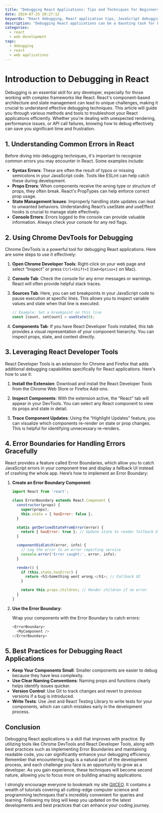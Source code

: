 ```yaml
---
title: "Debugging React Applications: Tips and Techniques for Beginners"
date: 2024-07-25 20:27:12
keywords: "React debugging, React application tips, JavaScript debugging, web development"
description: "Debugging React applications can be a daunting task for beginners. This article provides comprehensive tips and techniques to help new developers efficiently debug their React applications. Learn about various debugging tools, common errors, and best practices to enhance your debugging skills. From using Chrome DevTools effectively to leveraging built-in React error handling, we cover essential strategies every React developer should know. By the end of this tutorial, you will gain a deeper understanding of troubleshooting React apps and improving your development workflow."
categories:
  - react
  - web development
tags:
  - debugging
  - react
  - web applications
---
```


# Introduction to Debugging in React

Debugging is an essential skill for any developer, especially for those working with complex frameworks like React. React's component-based architecture and state management can lead to unique challenges, making it crucial to understand effective debugging techniques. This article will guide you through various methods and tools to troubleshoot your React applications efficiently. Whether you're dealing with unexpected rendering, performance issues, or API call failures, knowing how to debug effectively can save you significant time and frustration.

<!-- more -->

## 1. Understanding Common Errors in React

Before diving into debugging techniques, it's important to recognize common errors you may encounter in React. Some examples include:

- **Syntax Errors**: These are often the result of typos or missing semicolons in your JavaScript code. Tools like ESLint can help catch these during development.
- **Props Errors**: When components receive the wrong type or structure of props, they often break. React's PropTypes can help enforce correct prop usage.
- **State Management Issues**: Improperly handling state updates can lead to unwanted behaviors. Understanding React’s useState and useEffect hooks is crucial to manage state effectively.
- **Console Errors**: Errors logged to the console can provide valuable information. Always check your console for any red flags.

## 2. Using Chrome DevTools for Debugging

Chrome DevTools is a powerful tool for debugging React applications. Here are some steps to use it effectively:

1. **Open Chrome Developer Tools**: Right-click on your web page and select “Inspect” or press `Ctrl+Shift+I` (`Cmd+Option+I` on Mac).
   
2. **Console Tab**: Check the console for any error messages or warnings. React will often provide helpful stack traces.

3. **Sources Tab**: Here, you can set breakpoints in your JavaScript code to pause execution at specific lines. This allows you to inspect variable values and state when that line is executed.

   ```javascript
   // Example: Set a breakpoint on this line
   const [count, setCount] = useState(0);
   ```

4. **Components Tab**: If you have React Developer Tools installed, this tab provides a visual representation of your component hierarchy. You can inspect props, state, and context directly.

## 3. Leveraging React Developer Tools

React Developer Tools is an extension for Chrome and Firefox that adds additional debugging capabilities specifically for React applications. Here's how to use it:

1. **Install the Extension**: Download and install the React Developer Tools from the Chrome Web Store or Firefox Add-ons.

2. **Inspect Components**: With the extension active, the “React” tab will appear in your DevTools. You can select any React component to view its props and state in detail.

3. **Trace Component Updates**: Using the “Highlight Updates” feature, you can visualize which components re-render on state or prop changes. This is helpful for identifying unnecessary re-renders.

## 4. Error Boundaries for Handling Errors Gracefully

React provides a feature called Error Boundaries, which allow you to catch JavaScript errors in your component tree and display a fallback UI instead of crashing the whole app. Here’s how to implement an Error Boundary:

1. **Create an Error Boundary Component**:

   ```javascript
   import React from 'react';

   class ErrorBoundary extends React.Component {
     constructor(props) {
       super(props);
       this.state = { hasError: false };
     }

     static getDerivedStateFromError(error) {
       return { hasError: true }; // Update state to render fallback UI
     }

     componentDidCatch(error, info) {
       // Log the error to an error reporting service
       console.error('Error caught:', error, info);
     }

     render() {
       if (this.state.hasError) {
         return <h1>Something went wrong.</h1>; // Fallback UI
       }

       return this.props.children; // Render children if no error
     }
   }
   ```

2. **Use the Error Boundary**:

   Wrap your components with the Error Boundary to catch errors:

   ```javascript
   <ErrorBoundary>
     <MyComponent />
   </ErrorBoundary>
   ```

## 5. Best Practices for Debugging React Applications

- **Keep Your Components Small**: Smaller components are easier to debug because they have less complexity.
- **Use Clear Naming Conventions**: Naming props and functions clearly helps identify issues quicker.
- **Version Control**: Use Git to track changes and revert to previous versions if a bug is introduced.
- **Write Tests**: Use Jest and React Testing Library to write tests for your components, which can catch mistakes early in the development process.

## Conclusion

Debugging React applications is a skill that improves with practice. By utilizing tools like Chrome DevTools and React Developer Tools, along with best practices such as implementing Error Boundaries and maintaining readable code, you can significantly enhance your debugging efficiency. Remember that encountering bugs is a natural part of the development process, and each challenge you face is an opportunity to grow as a developer. As you gain experience, these techniques will become second nature, allowing you to focus more on building amazing applications.

I strongly encourage everyone to bookmark my site [GitCEO](https://gitceo.com). It contains a wealth of tutorials covering all cutting-edge computer science and programming techniques that's incredibly convenient for queries and learning. Following my blog will keep you updated on the latest developments and best practices that can enhance your coding journey.